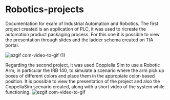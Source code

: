 # Robotics-projects

Documentation for exam of Industrial Automation and Robotics.
The first project created is an application of PLC, it was used to ricreate the automation product packaging process.
For this one it is possible to view the presentation through slides and the ladder schema created on TIA portal.

![ezgif com-video-to-gif (1)](https://github.com/Immaioz/IAAR/assets/49716352/1896b901-e3aa-4da5-b5f1-bfe9b325f5fa)


Regarding the second project, it was used Coppielia Sim to use a Robotic Arm, in particular the IRB 140, to simulate a scenario where the arm pick up
boxes of different colors and place them in the appropiate color-based position.
It is possible to view the presentation of the project and also the CoppeliaSim scenario created, along with a short video of the system while functioning.
![ezgif com-video-to-gif](https://github.com/Immaioz/IAAR/assets/49716352/f915fdd1-91d3-49c9-922c-7271ef14a8e9)
